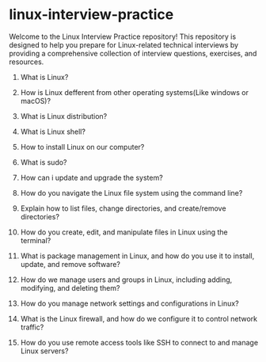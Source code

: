 # linux-interview-practice
Welcome to the Linux Interview Practice repository! This repository is designed to help you prepare for Linux-related technical interviews by providing a comprehensive collection of interview questions, exercises, and resources.

1. What is Linux?

2. How is Linux defferent from other operating systems(Like windows or macOS)?

3. What is Linux distribution?

4. What is Linux shell?

5. How to install Linux on our computer?

6. What is sudo?

7. How can i update and upgrade the system?

8. How do you navigate the Linux file system using the command line?

9. Explain how to list files, change directories, and create/remove directories?

10. How do you create, edit, and manipulate files in Linux using the terminal?

11. What is package management in Linux, and how do you use it to install, update, and remove software?

12. How do we manage users and groups in Linux, including adding, modifying, and deleting them?

13. How do you manage network settings and configurations in Linux?

14. What is the Linux firewall, and how do we configure it to control network traffic?

15. How do you use remote access tools like SSH to connect to and manage Linux servers?

